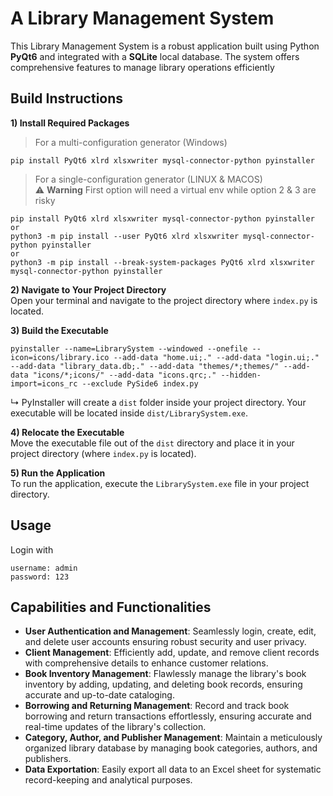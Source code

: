 # A Library Management System
This Library Management System is a robust application built using Python **PyQt6** and integrated with a **SQLite** local database. The system offers comprehensive features to manage library operations efficiently

## Build Instructions
**1) Install Required Packages**  
> For a multi-configuration generator (Windows)
```
pip install PyQt6 xlrd xlsxwriter mysql-connector-python pyinstaller
```
> For a single-configuration generator (LINUX & MACOS)  
> ⚠️ **Warning** First option will need a virtual env while option 2 & 3 are risky
```
pip install PyQt6 xlrd xlsxwriter mysql-connector-python pyinstaller
or
python3 -m pip install --user PyQt6 xlrd xlsxwriter mysql-connector-python pyinstaller
or
python3 -m pip install --break-system-packages PyQt6 xlrd xlsxwriter mysql-connector-python pyinstaller
```
**2) Navigate to Your Project Directory**  
Open your terminal and navigate to the project directory where `index.py` is located.  

**3) Build the Executable**  
```
pyinstaller --name=LibrarySystem --windowed --onefile --icon=icons/library.ico --add-data "home.ui;." --add-data "login.ui;." --add-data "library_data.db;." --add-data "themes/*;themes/" --add-data "icons/*;icons/" --add-data "icons.qrc;." --hidden-import=icons_rc --exclude PySide6 index.py
```
↳ PyInstaller will create a `dist` folder inside your project directory. Your executable will be located inside `dist/LibrarySystem.exe`.

**4) Relocate the Executable**  
 Move the executable file out of the `dist` directory and place it in your project directory (where `index.py` is located).

**5) Run the Application**  
 To run the application, execute the `LibrarySystem.exe` file in your project directory.  

## Usage
Login with 
```
username: admin
password: 123
```

## Capabilities and Functionalities
- **User Authentication and Management**: Seamlessly login, create, edit, and delete user accounts ensuring robust security and user privacy.  
- **Client Management**: Efficiently add, update, and remove client records with comprehensive details to enhance customer relations.  
- **Book Inventory Management**: Flawlessly manage the library's book inventory by adding, updating, and deleting book records, ensuring accurate and up-to-date cataloging.  
- **Borrowing and Returning Management**: Record and track book borrowing and return transactions effortlessly, ensuring accurate and real-time updates of the library's collection.  
- **Category, Author, and Publisher Management**: Maintain a meticulously organized library database by managing book categories, authors, and publishers.  
- **Data Exportation**: Easily export all data to an Excel sheet for systematic record-keeping and analytical purposes.  